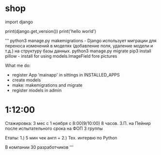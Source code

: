 # shop

import django

print(django.get_version())
print('hello world')

'''
python3 manage.py makemigrations - Django использует миграции для переноса изменений в моделях (добавление поля, удаление модели и т.д.) на структуру базы данных.
python3 manage.py migrate
pip3 install pillow - install for using models.ImageField fore pictures

What me do:

- register App 'mainapp' in sittings in INSTALLED_APPS
- create models
- make: makemigrations and migrate
- register models in admin

# 1:12:00

Стажировка:
3 мес с 1 ноября
с 8:00(9/10:00) 8 часов.
З.П. на Пейнир после испытательного срока на ФОП 3 группы 

Етапы:
1.) 5 мин чек англ +
2.) Тех. интервю по Python

В компании 30 разработчиков
'''